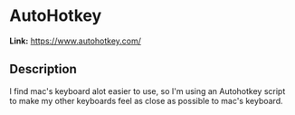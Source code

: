 # AutoHotkey

**Link:** https://www.autohotkey.com/

## Description
I find mac's keyboard alot easier to use, so I'm using an Autohotkey script to make my other keyboards feel as close as possible to mac's keyboard.

